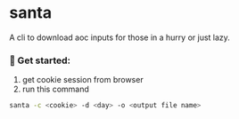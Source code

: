 # santa

A cli to download aoc inputs for those in a hurry or just lazy.

### 🚀 Get started:

1. get cookie session from browser
2. run this command

```bash
santa -c <cookie> -d <day> -o <output file name>
```
